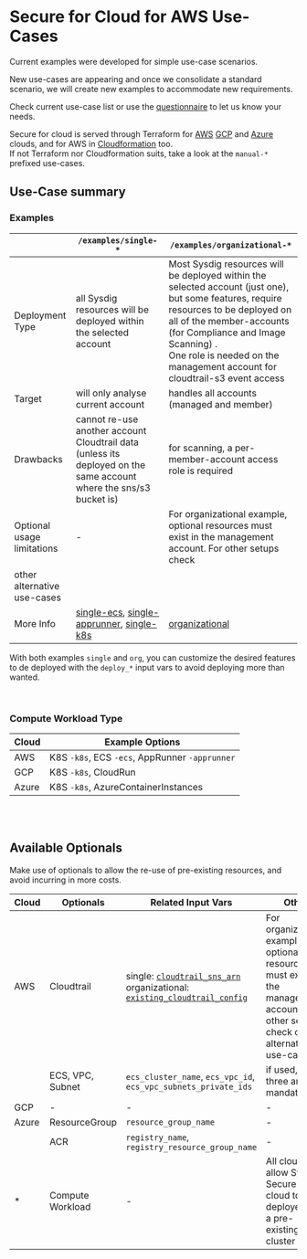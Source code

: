 # Secure for Cloud for AWS Use-Cases



Current examples were developed for simple use-case scenarios. 

New use-cases are appearing and once we consolidate a standard scenario, we will create new examples to accommodate new requirements.

Check current use-case list or use the [questionnaire](./_questionnaire.md) to let us know your needs.

Secure for cloud is served through Terraform for [AWS](https://github.com/sysdiglabs/terraform-aws-secure-for-cloud) 
[GCP](https://github.com/sysdiglabs/terraform-google-secure-for-cloud) and [Azure](https://github.com/sysdiglabs/terraform-azurerm-secure-for-cloud) clouds, 
and for AWS in [Cloudformation](https://github.com/sysdiglabs/aws-templates-secure-for-cloud) too.
<br/>If not Terraform nor Cloudformation suits, take a look at the `manual-*` prefixed use-cases.
 

## Use-Case summary

### Examples

|                   | `/examples/single-*`                                               | `/examples/organizational-*` |
| --| -- | -- |
| Deployment Type   | all Sysdig resources will be deployed within the selected account | Most Sysdig resources will be deployed within the selected account (just one), but some features, require resources to be deployed on all of the member-accounts (for Compliance and Image Scanning) . <br />One role is needed on the management account for cloudtrail-s3 event access |
| Target          | will only analyse current account                                 |  handles all accounts (managed and member)|
| Drawbacks         | cannot re-use another account Cloudtrail data (unless its deployed on the same account where the sns/s3 bucket is) | for scanning, a per-member-account access role is required |
| Optional usage limitations | - |  For organizational example, optional resources must exist in the management account. For other setups check
other alternative use-cases | 
| More Info | [single-ecs](https://github.com/sysdiglabs/terraform-aws-secure-for-cloud/tree/master/examples/single-account-ecs), [single-apprunner](https://github.com/sysdiglabs/terraform-aws-secure-for-cloud/tree/master/examples/single-account-apprunner), [single-k8s](https://github.com/sysdiglabs/terraform-aws-secure-for-cloud/tree/master/examples/single-account-k8s) | [organizational](https://github.com/sysdiglabs/terraform-aws-secure-for-cloud/tree/master/examples/organizational) |

With both examples `single` and `org`, you can customize the desired features to de deployed with the `deploy_*` input vars to avoid deploying more than wanted.


<br/>

### Compute Workload Type

| Cloud | Example Options |
| - | - |
| AWS | K8S `-k8s`, ECS `-ecs`, AppRunner `-apprunner` |
| GCP | K8S `-k8s`, CloudRun |
| Azure | K8S `-k8s`, AzureContainerInstances |

<br/><br/>


## Available Optionals

Make use of optionals to allow the re-use of pre-existing resources, and avoid incurring in more costs.

|  Cloud |  Optionals | Related Input Vars | Other |
| -- | --| -- | -- |
| AWS  | Cloudtrail | single: [`cloudtrail_sns_arn`](https://github.com/sysdiglabs/terraform-aws-secure-for-cloud/tree/master/examples/single-account-ecs#input_cloudtrail_sns_arn)<br/>organizational: [`existing_cloudtrail_config`](https://github.com/sysdiglabs/terraform-aws-secure-for-cloud/tree/master/examples/organizational#input_existing_cloudtrail_config) |  For organizational example, optional resources must exist in the management account. For other setups check other alternative use-cases |
| | ECS, VPC, Subnet | `ecs_cluster_name`, `ecs_vpc_id`, `ecs_vpc_subnets_private_ids` | if used, the three are mandatory  |
| GCP | - | - | - |
| Azure | ResourceGroup | `resource_group_name` | - |
| | ACR | `registry_name`, `registry_resource_group_name` | - |
| * | Compute Workload | - | All clouds allow Sysdig Secure for cloud to be deployed on a pre-existing K8S cluster|

